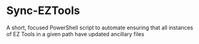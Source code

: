 # Sync-EZTools
A short, focused PowerShell script to automate ensuring that all instances of EZ Tools in a given path have updated ancillary files
